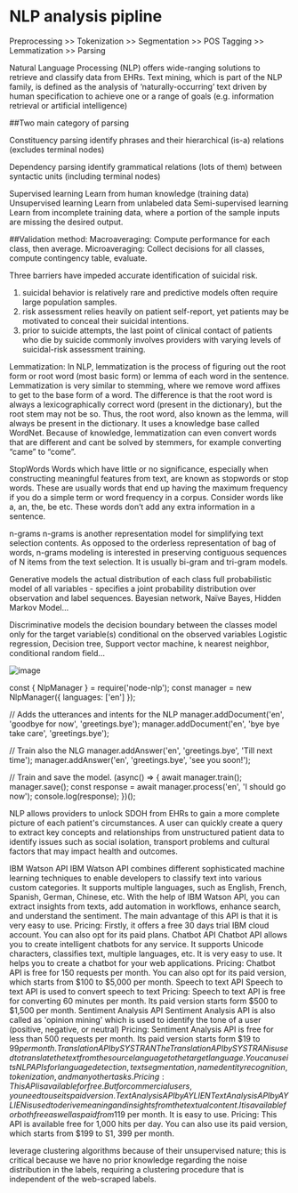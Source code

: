 # NLP analysis pipline

Preprocessing >> Tokenization >> Segmentation >> POS Tagging >> Lemmatization >> Parsing

Natural Language Processing (NLP) offers wide-ranging solutions to retrieve and classify data from EHRs. Text mining, which is part of the NLP family, is defined as the analysis of ‘naturally-occurring’ text driven by human specification to achieve one or a range of goals (e.g. information retrieval or artificial intelligence)

##Two main category of parsing

Constituency parsing
identify phrases and their hierarchical (is-a) relations (excludes terminal nodes)

Dependency parsing
identify grammatical relations (lots of them) between syntactic units (including terminal nodes)

Supervised learning
Learn from human knowledge (training data)
Unsupervised learning
Learn from unlabeled data
Semi-supervised learning
Learn from incomplete training data, where a portion of the sample inputs are missing the desired output.


##Validation method:
Macroaveraging: Compute performance for each class, then average.
Microaveraging: Collect decisions for all classes, compute contingency table, evaluate.


Three barriers have impeded accurate identification of suicidal risk. 
1. suicidal behavior is relatively rare and predictive models often require large population samples.
2. risk assessment relies heavily on patient self-report, yet patients may be motivated to conceal their suicidal intentions. 
3. prior to suicide attempts, the last point of clinical contact of patients who die by suicide commonly involves providers with varying levels of suicidal-risk assessment training.

Lemmatization:
In NLP, lemmatization is the process of figuring out the root form or root word (most basic form) or lemma of each word in the sentence. Lemmatization is very similar to stemming, where we remove word affixes to get to the base form of a word. The difference is that the root word is always a lexicographically correct word (present in the dictionary), but the root stem may not be so. Thus, the root word, also known as the lemma, will always be present in the dictionary. It uses a knowledge base called WordNet. Because of knowledge, lemmatization can even convert words that are different and cant be solved by stemmers, for example converting “came” to “come”.

StopWords
Words which have little or no significance, especially when constructing meaningful features from text, are known as stopwords or stop words. These are usually words that end up having the maximum frequency if you do a simple term or word frequency in a corpus. Consider words like a, an, the, be etc. These words don’t add any extra information in a sentence.

n-grams
n-grams is another representation model for simplifying text selection contents. As opposed to the orderless representation of bag of words, n-grams modeling is interested in preserving contiguous sequences of N items from the text selection. It is usually bi-gram and tri-gram models.

Generative
models the actual distribution of each class
full probabilistic model of all variables - specifies a joint probability distribution over observation and label sequences. 
Bayesian network, Naïve Bayes, Hidden Markov Model…

Discriminative
models the decision boundary between the classes
model only for the target variable(s) conditional on the observed variables
Logistic regression, Decision tree, Support vector machine, k nearest neighbor, conditional random field…

![image](https://user-images.githubusercontent.com/49884281/119600356-e34a6a80-bdb4-11eb-88f7-b3fdb5546796.png)


const { NlpManager } = require('node-nlp');
const manager = new NlpManager({ languages: ['en'] });

// Adds the utterances and intents for the NLP
manager.addDocument('en', 'goodbye for now', 'greetings.bye');
manager.addDocument('en', 'bye bye take care', 'greetings.bye');

// Train also the NLG
manager.addAnswer('en', 'greetings.bye', 'Till next time');
manager.addAnswer('en', 'greetings.bye', 'see you soon!');

// Train and save the model.
(async() => {
    await manager.train();
    manager.save();
    const response = await manager.process('en', 'I should go now');
    console.log(response);
})();

NLP allows providers to unlock SDOH from EHRs to gain a more complete picture of each patient's circumstances. A user can quickly create a query to extract key concepts and relationships from unstructured patient data to identify issues such as social isolation, transport problems and cultural factors that may impact health and outcomes.

IBM Watson API
IBM Watson API combines different sophisticated machine learning techniques to enable developers to classify text into various custom categories. It supports multiple languages, such as English, French, Spanish, German, Chinese, etc. With the help of IBM Watson API, you can extract insights from texts, add automation in workflows, enhance search, and understand the sentiment. The main advantage of this API is that it is very easy to use.
Pricing: Firstly, it offers a free 30 days trial IBM cloud account. You can also opt for its paid plans.
Chatbot API
Chatbot API allows you to create intelligent chatbots for any service. It supports Unicode characters, classifies text, multiple languages, etc. It is very easy to use. It helps you to create a chatbot for your web applications.
Pricing: Chatbot API is free for 150 requests per month. You can also opt for its paid version, which starts from $100 to $5,000 per month.
Speech to text API
Speech to text API is used to convert speech to text
Pricing: Speech to text API is free for converting 60 minutes per month. Its paid version starts form $500 to $1,500 per month.
Sentiment Analysis API
Sentiment Analysis API is also called as 'opinion mining' which is used to identify the tone of a user (positive, negative, or neutral)
Pricing: Sentiment Analysis API is free for less than 500 requests per month. Its paid version starts form $19 to $99 per month.
Translation API by SYSTRAN
The Translation API by SYSTRAN is used to translate the text from the source language to the target language. You can use its NLP APIs for language detection, text segmentation, named entity recognition, tokenization, and many other tasks.
Pricing: This API is available for free. But for commercial users, you need to use its paid version.
Text Analysis API by AYLIEN
Text Analysis API by AYLIEN is used to derive meaning and insights from the textual content. It is available for both free as well as paid from$119 per month. It is easy to use.
Pricing: This API is available free for 1,000 hits per day. You can also use its paid version, which starts from $199 to S1, 399 per month.

leverage clustering algorithms because of their unsupervised nature; this is critical because we have no prior knowledge regarding the noise distribution in the labels, requiring a clustering procedure that is independent of the web-scraped labels.
